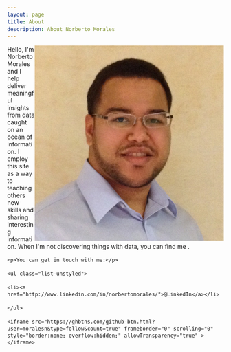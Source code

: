 ```yaml
---
layout: page
title: About
description: About Norberto Morales
---
```


<img src="/assets/me.jpg" style="width: 440px;" align="right"/>



Hello, I'm Norberto Morales and I help deliver meaningful insights from data caught on an ocean of information. I employ this site as a way
to teaching others new skills and sharing interesting information. When I'm not discovering things with data, you can find me . 

<div class="contact">

	<p>You can get in touch with me:</p>
	
	<ul class="list-unstyled">
	
	<li><a href="http://www.linkedin.com/in/norbertomorales/">@LinkedIn</a></li> 
	
	</ul>

	<iframe src="https://ghbtns.com/github-btn.html?user=moralesn&type=follow&count=true" frameborder="0" scrolling="0" style="border:none; overflow:hidden;" allowTransparency="true" ></iframe>

</div>
